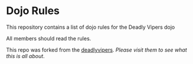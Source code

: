 Dojo Rules
==========

This repository contains a list of dojo rules for the Deadly Vipers dojo

All members should read the rules.


This repo was forked from the [deadlyvipers](https://github.com/deadlyvipers). _Please visit them to see what this is all about_.
